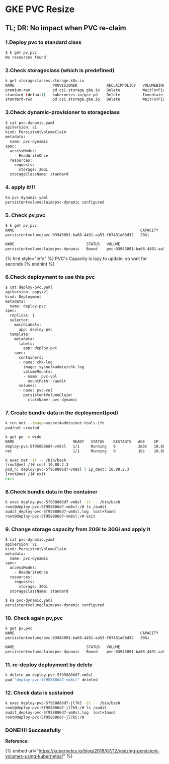 # GKE PVC Resize

## TL; DR: No impact when PVC re-claim &#x20;

### 1.Deploy pvc to standard class&#x20;

```bash
$ k get pv,pvc
No resources found
```

### 2.Check storageclass (which is predefined)

```bash
k get storageclasses.storage.k8s.io
NAME                 PROVISIONER             RECLAIMPOLICY   VOLUMEBINDINGMODE      ALLOWVOLUMEEXPANSION   AGE
premium-rwo          pd.csi.storage.gke.io   Delete          WaitForFirstConsumer   true                   13d
standard (default)   kubernetes.io/gce-pd    Delete          Immediate              true                   13d
standard-rwo         pd.csi.storage.gke.io   Delete          WaitForFirstConsumer   true                   13d

```

### 3.Check dynamic-provisioner to storageclass&#x20;

```bash
$ cat pvc-dynamic.yaml
apiVersion: v1
kind: PersistentVolumeClaim
metadata:
  name: pvc-dynamic
spec:
  accessModes:
    - ReadWriteOnce
  resources:
    requests:
      storage: 20Gi
  storageClassName: standard
```

### 4. apply it!!!

```bash
ka pvc-dynamic.yaml                                                          
persistentvolumeclaim/pvc-dynamic configured
```

### 5. Check pv,pvc&#x20;

```bash
$ k get pv,pvc
NAME                                                        CAPACITY   ACCESS MODES   RECLAIM POLICY   STATUS   CLAIM                 STORAGECLASS   REASON   AGE
persistentvolume/pvc-03943091-ba68-4491-aa53-f07481a68d32   20Gi       RWO            Delete           Bound    default/pvc-dynamic   standard                43s

NAME                                STATUS   VOLUME                                     CAPACITY   ACCESS MODES   STORAGECLASS   AGE
persistentvolumeclaim/pvc-dynamic   Bound    pvc-03943091-ba68-4491-aa53-f07481a68d32   10Gi       RWO            standard       45s

```

{% hint style="info" %}
PVC's Capacity is lazy to update. so wait for seconds&#x20;
{% endhint %}

### 6.Check deployment to use this pvc

```bash
$ cat deploy-pvc.yaml
apiVersion: apps/v1
kind: Deployment
metadata:
  name: deploy-pvc
spec:
  replicas: 1
  selector:
    matchLabels:
      app: deploy-pvc
  template:
    metadata:
      labels:
        app: deploy-pvc
    spec:
      containers:
      - name: chk-log
        image: sysnet4admin/chk-log
        volumeMounts:
        - name: pvc-vol
          mountPath: /audit
      volumes:
      - name: pvc-vol
        persistentVolumeClaim:
          claimName: pvc-dynamic
```

### 7. Create bundle data in the deployment(pod)&#x20;

```bash
k run net --image=sysnet4admin/net-tools-ifn                                 
pod/net created

k get po -o wide
NAME                          READY   STATUS    RESTARTS   AGE    IP          NODE                                        NOMINATED NODE   READINESS GATES
deploy-pvc-5f958886d7-vm8sl   1/1     Running   0          2m3s   10.80.2.3   gke-node-label-dev1-pool-f1253061-c30d      <none>           <none>
net                           1/1     Running   0          16s    10.80.1.4   gke-node-label-default-pool-b9b36c6f-c9jd   <none>           <none>

k exec net -it -- /bin/bash
[root@net /]# curl 10.80.2.3
pod_n: deploy-pvc-5f958886d7-vm8sl | ip_dest: 10.80.2.3
[root@net /]# exit
exit
```

### 8.Check bundle data in the container&#x20;

```bash
k exec deploy-pvc-5f958886d7-vm8sl -it -- /bin/bash                          
root@deploy-pvc-5f958886d7-vm8sl:/# ls /audit
audit_deploy-pvc-5f958886d7-vm8sl.log  lost+found
root@deploy-pvc-5f958886d7-vm8sl:/# exit
```

### 9. Change storage capacity from 20Gi to 30Gi  and apply it&#x20;

```bash
$ cat pvc-dynamic.yaml
apiVersion: v1
kind: PersistentVolumeClaim
metadata:
  name: pvc-dynamic
spec:
  accessModes:
    - ReadWriteOnce
  resources:
    requests:
      storage: 30Gi
  storageClassName: standard
  
$ ka pvc-dynamic.yaml
persistentvolumeclaim/pvc-dynamic configured
```

### 10. Check again pv,pvc

```bash
k get pv,pvc
NAME                                                        CAPACITY   ACCESS MODES   RECLAIM POLICY   STATUS   CLAIM                 STORAGECLASS   REASON   AGE
persistentvolume/pvc-03943091-ba68-4491-aa53-f07481a68d32   30Gi       RWO            Delete           Bound    default/pvc-dynamic   standard                10m

NAME                                STATUS   VOLUME                                     CAPACITY   ACCESS MODES   STORAGECLASS   AGE
persistentvolumeclaim/pvc-dynamic   Bound    pvc-03943091-ba68-4491-aa53-f07481a68d32   20Gi       RWO            standard       10m

```

### 11. re-deploy deployment by delete&#x20;

```bash
k delete po deploy-pvc-5f958886d7-vm8sl
pod "deploy-pvc-5f958886d7-vm8sl" deleted
```

### &#x20;12. Check data is sustained&#x20;

```bash
k exec deploy-pvc-5f958886d7-jl7k5 -it -- /bin/bash
root@deploy-pvc-5f958886d7-jl7k5:/# ls /audit
audit_deploy-pvc-5f958886d7-vm8sl.log  lost+found
root@deploy-pvc-5f958886d7-jl7k5:/#
```

### DONE!!!! Successfully&#x20;

**Reference:**&#x20;

{% embed url="https://kubernetes.io/blog/2018/07/12/resizing-persistent-volumes-using-kubernetes/" %}

